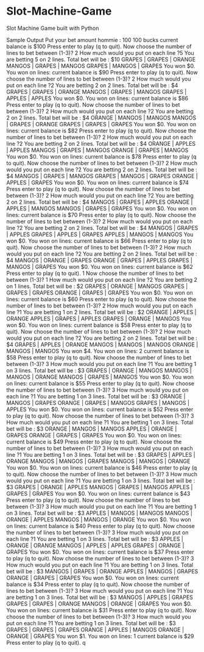 # Slot-Machine-Game
Slot Machine Game built with Python  

Sample Output
Put your bet amount hommie : 100
100 bucks
current balance is $100
Press enter to play (q to quit). 
Now choose the number of lines to bet between (1-3)? 2
How much would you put on each line ?5 
You are betting 5 on 2 lines. Total bet will be : $10
GRAPES | GRAPES | ORANGE
MANGOS | GRAPES | MANGOS
GRAPES | MANGOS | GRAPES
You won $0.
You won on lines:
current balance is $90
Press enter to play (q to quit). 
Now choose the number of lines to bet between (1-3)? 2
How much would you put on each line ?2
You are betting 2 on 2 lines. Total bet will be : $4
GRAPES | GRAPES | ORANGE
MANGOS | GRAPES | MANGOS
GRAPES | APPLES | APPLES
You won $0.
You won on lines:
current balance is $86
Press enter to play (q to quit). 
Now choose the number of lines to bet between (1-3)? 2
How much would you put on each line ?2
You are betting 2 on 2 lines. Total bet will be : $4
ORANGE | MANGOS | MANGOS
MANGOS | GRAPES | ORANGE
GRAPES | GRAPES | GRAPES
You won $0.
You won on lines:
current balance is $82
Press enter to play (q to quit). 
Now choose the number of lines to bet between (1-3)? 2
How much would you put on each line ?2
You are betting 2 on 2 lines. Total bet will be : $4
ORANGE | APPLES | APPLES
MANGOS | GRAPES | MANGOS
ORANGE | GRAPES | MANGOS
You won $0.
You won on lines:
current balance is $78
Press enter to play (q to quit). 
Now choose the number of lines to bet between (1-3)? 2
How much would you put on each line ?2
You are betting 2 on 2 lines. Total bet will be : $4
MANGOS | GRAPES | MANGOS
GRAPES | MANGOS | GRAPES
ORANGE | APPLES | GRAPES
You won $0.
You won on lines:
current balance is $74
Press enter to play (q to quit). 
Now choose the number of lines to bet between (1-3)? 2
How much would you put on each line ?2
You are betting 2 on 2 lines. Total bet will be : $4
MANGOS | GRAPES | APPLES
ORANGE | APPLES | MANGOS
MANGOS | GRAPES | GRAPES
You won $0.
You won on lines:
current balance is $70
Press enter to play (q to quit). 
Now choose the number of lines to bet between (1-3)? 2
How much would you put on each line ?2
You are betting 2 on 2 lines. Total bet will be : $4
MANGOS | GRAPES | APPLES
GRAPES | APPLES | GRAPES
APPLES | MANGOS | MANGOS
You won $0.
You won on lines:
current balance is $66
Press enter to play (q to quit). 
Now choose the number of lines to bet between (1-3)? 2
How much would you put on each line ?2
You are betting 2 on 2 lines. Total bet will be : $4
MANGOS | ORANGE | GRAPES
ORANGE | GRAPES | APPLES
GRAPES | MANGOS | GRAPES
You won $0.
You won on lines:
current balance is $62
Press enter to play (q to quit). 1
Now choose the number of lines to bet between (1-3)? 1
How much would you put on each line ?2
You are betting 2 on 1 lines. Total bet will be : $2
GRAPES | ORANGE | MANGOS
GRAPES | GRAPES | GRAPES
ORANGE | GRAPES | GRAPES
You won $0.
You won on lines:
current balance is $60
Press enter to play (q to quit). 
Now choose the number of lines to bet between (1-3)? 2
How much would you put on each line ?1
You are betting 1 on 2 lines. Total bet will be : $2
ORANGE | APPLES | ORANGE
APPLES | GRAPES | APPLES
GRAPES | ORANGE | MANGOS
You won $0.
You won on lines:
current balance is $58
Press enter to play (q to quit). 
Now choose the number of lines to bet between (1-3)? 2
How much would you put on each line ?2
You are betting 2 on 2 lines. Total bet will be : $4
GRAPES | APPLES | ORANGE
MANGOS | MANGOS | MANGOS
ORANGE | MANGOS | MANGOS
You won $4.
You won on lines: 2
current balance is $58
Press enter to play (q to quit). 
Now choose the number of lines to bet between (1-3)? 3
How much would you put on each line ?1
You are betting 1 on 3 lines. Total bet will be : $3
GRAPES | ORANGE | MANGOS
MANGOS | MANGOS | ORANGE
MANGOS | GRAPES | MANGOS
You won $0.
You won on lines:
current balance is $55
Press enter to play (q to quit). 
Now choose the number of lines to bet between (1-3)? 3
How much would you put on each line ?1
You are betting 1 on 3 lines. Total bet will be : $3
ORANGE | MANGOS | GRAPES
ORANGE | GRAPES | MANGOS
GRAPES | MANGOS | APPLES
You won $0.
You won on lines:
current balance is $52
Press enter to play (q to quit). 
Now choose the number of lines to bet between (1-3)? 3
How much would you put on each line ?1
You are betting 1 on 3 lines. Total bet will be : $3
ORANGE | MANGOS | MANGOS
APPLES | ORANGE | GRAPES
ORANGE | GRAPES | GRAPES
You won $0.
You won on lines:
current balance is $49
Press enter to play (q to quit). 
Now choose the number of lines to bet between (1-3)? 3
How much would you put on each line ?1
You are betting 1 on 3 lines. Total bet will be : $3
GRAPES | APPLES | ORANGE
MANGOS | MANGOS | GRAPES
MANGOS | MANGOS | ORANGE
You won $0.
You won on lines:
current balance is $46
Press enter to play (q to quit). 
Now choose the number of lines to bet between (1-3)? 3
How much would you put on each line ?1
You are betting 1 on 3 lines. Total bet will be : $3
GRAPES | ORANGE | APPLES
MANGOS | GRAPES | MANGOS
APPLES | GRAPES | GRAPES
You won $0.
You won on lines:
current balance is $43
Press enter to play (q to quit). 
Now choose the number of lines to bet between (1-3)? 3
How much would you put on each line ?1
You are betting 1 on 3 lines. Total bet will be : $3
APPLES | MANGOS | MANGOS
MANGOS | ORANGE | APPLES
MANGOS | MANGOS | ORANGE
You won $0.
You won on lines:
current balance is $40
Press enter to play (q to quit). 
Now choose the number of lines to bet between (1-3)? 3
How much would you put on each line ?1
You are betting 1 on 3 lines. Total bet will be : $3
APPLES | ORANGE | ORANGE
MANGOS | APPLES | APPLES
GRAPES | ORANGE | GRAPES
You won $0.
You won on lines:
current balance is $37
Press enter to play (q to quit). 
Now choose the number of lines to bet between (1-3)? 3
How much would you put on each line ?1
You are betting 1 on 3 lines. Total bet will be : $3
MANGOS | GRAPES | ORANGE
APPLES | MANGOS | GRAPES
ORANGE | GRAPES | GRAPES
You won $0.
You won on lines:
current balance is $34
Press enter to play (q to quit). 
Now choose the number of lines to bet between (1-3)? 3
How much would you put on each line ?1
You are betting 1 on 3 lines. Total bet will be : $3
MANGOS | APPLES | GRAPES
GRAPES | GRAPES | ORANGE
MANGOS | ORANGE | GRAPES
You won $0.
You won on lines:
current balance is $31
Press enter to play (q to quit). 
Now choose the number of lines to bet between (1-3)? 3
How much would you put on each line ?1
You are betting 1 on 3 lines. Total bet will be : $3
GRAPES | GRAPES | GRAPES
ORANGE | APPLES | MANGOS
ORANGE | ORANGE | GRAPES
You won $1.
You won on lines: 1
current balance is $29
Press enter to play (q to quit). q

